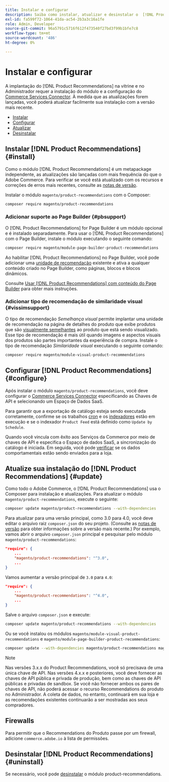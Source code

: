 ```yaml
---
title: Instalar e configurar
description: Saiba como instalar, atualizar e desinstalar o  [!DNL Product Recommendations].
exl-id: fa599f72-1064-41da-ac54-2b3a3c16a1fe
role: Admin, Developer
source-git-commit: 96a5791c5716f612f473540f27bd3f99b1bfe7c8
workflow-type: tm+mt
source-wordcount: '486'
ht-degree: 0%

---
```


# Instalar e configurar

A implantação do [!DNL Product Recommendations] na vitrine e no Administrador requer a instalação do módulo e a configuração do [Commerce Services Connector](../landing/saas.md). À medida que as atualizações forem lançadas, você poderá atualizar facilmente sua instalação com a versão mais recente.

- [Instalar](#install)
- [Configurar](#configure)
- [Atualizar](#update)
- [Desinstalar](#uninstall)

## Instalar [!DNL Product Recommendations] {#install}

Como o módulo [!DNL Product Recommendations] é um metapackage independente, as atualizações são lançadas com mais frequência do que o Adobe Commerce. Para verificar se você está atualizado com os recursos e correções de erros mais recentes, consulte as [notas de versão](release-notes.md).

Instalar o módulo `magento/product-recommendations` com o Composer:

```bash
composer require magento/product-recommendations
```

### Adicionar suporte ao Page Builder {#pbsupport}

O [!DNL Product Recommendations] for Page Builder é um módulo opcional e é instalado separadamente. Para usar o [!DNL Product Recommendations] com o Page Builder, instale o módulo executando o seguinte comando:

```bash
composer require magento/module-page-builder-product-recommendations
```

Ao habilitar [!DNL Product Recommendations] no Page Builder, você pode adicionar uma [unidade de recomendação](https://experienceleague.adobe.com/docs/commerce-admin/page-builder/add-content/recommendations.html) existente e ativa a qualquer conteúdo criado no Page Builder, como páginas, blocos e blocos dinâmicos.

Consulte [Usar [!DNL Product Recommendations] com conteúdo do Page Builder](page-builder.md) para obter mais instruções.

### Adicionar tipo de recomendação de similaridade visual {#vissimsupport}

O tipo de recomendação _Semelhança visual_ permite implantar uma unidade de recomendação na página de detalhes do produto que exibe produtos que são [visualmente semelhantes](type.md#visualsim) ao produto que está sendo visualizado. Esse tipo de recomendação é mais útil quando imagens e aspectos visuais dos produtos são partes importantes da experiência de compra. Instale o tipo de recomendação _Similaridade visual_ executando o seguinte comando:

```bash
composer require magento/module-visual-product-recommendations
```

## Configurar [!DNL Product Recommendations] {#configure}

Após instalar o módulo `magento/product-recommendations`, você deve configurar o [Commerce Services Connector](https://experienceleague.adobe.com/docs/commerce-admin/config/services/saas.html) especificando as Chaves de API e selecionando um Espaço de Dados SaaS.

Para garantir que a exportação de catálogo esteja sendo executada corretamente, confirme se os trabalhos [cron](https://experienceleague.adobe.com/docs/commerce-operations/configuration-guide/cli/configure-cron-jobs.html) e os [indexadores](https://experienceleague.adobe.com/docs/commerce-operations/configuration-guide/cli/manage-indexers.html) estão em execução e se o indexador `Product Feed` está definido como `Update by Schedule`.

Quando você vincula com êxito aos Serviços da Commerce por meio de chaves de API e especifica o Espaço de dados SaaS, a sincronização do catálogo é iniciada. Em seguida, você pode [verificar](verify.md) se os dados comportamentais estão sendo enviados para a loja.

## Atualize sua instalação do [!DNL Product Recommendations] {#update}

Como todo o Adobe Commerce, o [!DNL Product Recommendations] usa o Composer para instalação e atualizações. Para atualizar o módulo `magento/product-recommendations`, execute o seguinte:

```bash
composer update magento/product-recommendations --with-dependencies
```

Para atualizar para uma versão principal, como 3.0 para 4.0, você deve editar o arquivo raiz `composer.json` do seu projeto. (Consulte as [notas de versão](release-notes.md) para obter informações sobre a versão mais recente.) Por exemplo, vamos abrir o arquivo `composer.json` principal e pesquisar pelo módulo `magento/product-recommendations`:

```json
"require": {
    ...
    "magento/product-recommendations": "^3.0",
    ...
}
```

Vamos aumentar a versão principal de `3.0` para `4.0`:

```json
"require": {
    ...
    "magento/product-recommendations": "^4.0",
    ...
}
```

Salve o arquivo `composer.json` e execute:

```bash
composer update magento/product-recommendations --with-dependencies
```

Ou se você instalou os módulos `magento/module-visual-product-recommendations` e `magento/module-page-builder-product-recommendations`:

```bash
composer update --with-dependencies magento/product-recommendations magento/module-visual-product-recommendations magento/module-page-builder-product-recommendations
```

>[!NOTE]
>
> Nas versões 3.x.x do Product Recommendations, você só precisava de uma única chave de API. Nas versões 4.x.x e posteriores, você deve fornecer as chaves de API pública e privada de produção, bem como as chaves de API públicas e privadas de sandbox. Se você não fornecer ambos os pares de chaves de API, não poderá acessar o recurso Recommendations do produto no Administrador. A coleta de dados, no entanto, continuará em sua loja e as recomendações existentes continuarão a ser mostradas aos seus compradores.

## Firewalls

Para permitir que o Recommendations do Produto passe por um firewall, adicione `commerce.adobe.io` à lista de permissões.

## Desinstalar [!DNL Product Recommendations] {#uninstall}

Se necessário, você pode [desinstalar](https://experienceleague.adobe.com/docs/commerce-operations/installation-guide/tutorials/uninstall-modules.html) o módulo product-recommendations.

